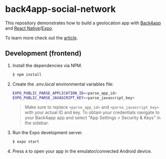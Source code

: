 # back4app-social-network

This repository demonstrates how to build a geolocation app with [Back4app](https://www.back4app.com/) and [React Native](https://reactnative.dev/)/[Expo](https://expo.dev/).

To learn more check out the [article](#).

## Development (frontend)

1. Install the dependencies via NPM.

    ```bash
   $ npm install
   ```

2. Create the *.env.local* environmental variables file:

    ```bash
   EXPO_PUBLIC_PARSE_APPLICATION_ID=<parse_app_id>
   EXPO_PUBLIC_PARSE_JAVASCRIPT_KEY=<parse_javascript_key>
   ```
   
   > Make sure to replace `<parse_app_id>` and `<parse_javascript_key>` with your actual ID and key. To obtain your credentials navigate to your Back4app app and select "App Settings > Security & Keys" in the sidebar.
   
3. Run the Expo development server.

    ```bash
   $ expo start
   ```
   
4. Press `A` to open your app in the emulator/connected Android device.
